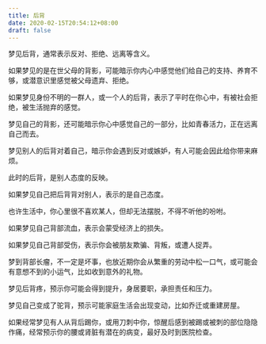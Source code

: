 ```yaml
---
title: 后背
date: 2020-02-15T20:54:12+08:00
draft: false
---
```


梦见后背，通常表示反对、拒绝、远离等含义。

如果梦见的是在世父母的背影，可能暗示你内心中感觉他们给自己的支持、养育不够，或潜意识里感觉被父母遗弃、拒绝。

如果梦见身份不明的一群人，或一个人的后背，表示了平时在你心中，有被社会拒绝，被生活抛弃的感觉。

梦见自己的背影，还可能暗示你心中感觉自己的一部分，比如青春活力，正在远离自己而去。

梦见别人的后背对着自己，暗示你会遇到反对或嫉妒，有人可能会因此给你带来麻烦。

此时的后背，是别人态度的反映。

如果梦见自己把后背背对别人，表示的是自己态度。

也许生活中，你心里很不喜欢某人，但却无法摆脱，不得不听他的吩咐。

如果梦见自己背部流血，表示会蒙受经济上的损失。

如果梦见自己背部受伤，表示你会被朋友欺骗、背叛，或遭人捉弄。

梦到背部长瘤，不一定是坏事，也放近期你会从繁重的劳动中松一口气，或可能会有意想不到的小运气，比如收到意外的礼物。

梦见后背疼，预示你可能会得到提升，身居要职，承担责任和压力。

梦见自己变成了驼背，预示可能家庭生活会出现变动，比如乔迁或重建房屋。

如果经常梦见有人从背后踢你，或用刀刺中你，惊醒后感到被踢或被刺的部位隐隐作痛，经常预示你的腰或肾脏有潜在的病变，最好及时到医院检查。

